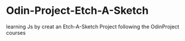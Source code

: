 # Odin-Project-Etch-A-Sketch
learning Js by creat an Etch-A-Sketch Project following the OdinProject courses
